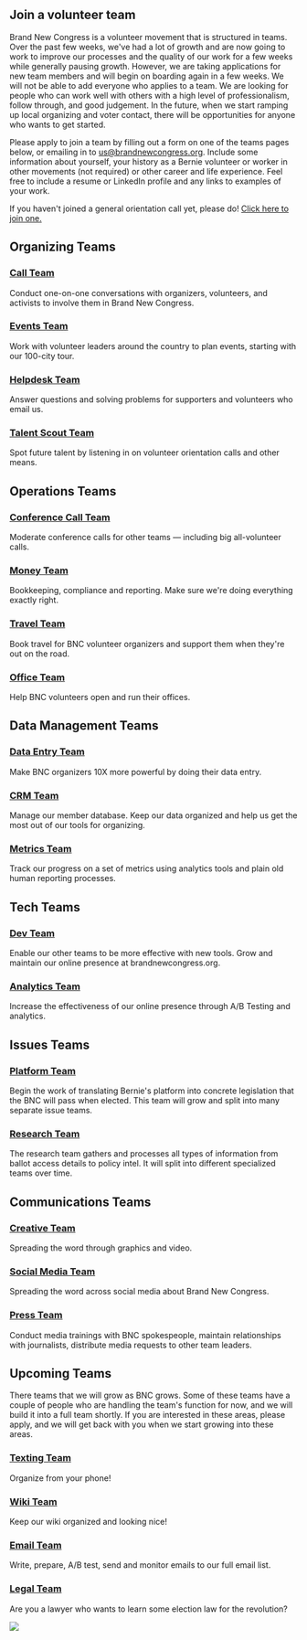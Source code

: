 <head>
    <meta charset="utf-8">
    <meta content="IE=edge" http-equiv="X-UA-Compatible">
    <meta content="width=device-width, initial-scale=1" name="viewport">
    <meta content="Let's elect a Brand New Congress that works for all." name="description">
    <meta content="brand, new, congress, bernie, sanders, political, revolution, elect, progressive, 2016, democrat" name="keywords">
    <meta content="Brand New Congress" name="author">
    <!--     Meta tags for Facebook   -->
    <meta content="http://brandnewcongress.org/teams" property="og:url">
    <meta content="website" property="og:type">
    <meta content="Brand New Congress" property="og:title">
    <meta content="Let's elect a Brand New Congress that works for all." property="og:description">
    <meta content="http://brandnewcongress.github.io/assets/img/bnc-fb-share-img.png" property="og:image">
    <!-- font-awesome-icon-font-->
    <link rel="stylesheet" href="https://maxcdn.bootstrapcdn.com/font-awesome/4.5.0/css/font-awesome.min.css">
    <title>Brand New Congress | Teams</title>
    <link href='https://fonts.googleapis.com/css?family=Open+Sans:400,700,800,300,600,400italic' rel='stylesheet' type='text/css'>
    <link href="/static-assets/css/toolkit-minimal.css" rel="stylesheet">
    <link href="/static-assets/css/application-minimal.css" rel="stylesheet">
    <link rel="stylesheet" type="text/css" href="/static-assets/css/custom.css">
</head>

<body>

## Join a volunteer team

Brand New Congress is a volunteer movement that is structured in teams. Over the past few weeks, we've had a lot of growth and are now going to work to improve our processes and the quality of our work for a few weeks while generally pausing growth. However, we are taking applications for new team members and will begin on boarding again in a few weeks. We will not be able to add everyone who applies to a team. We are looking for people who can work well with others with a high level of professionalism, follow through, and good judgement. In the future, when we start ramping up local organizing and voter contact, there will be opportunities for anyone who wants to get started.

Please apply to join a team by filling out a form on one of the teams pages below, or emailing in to [us@brandnewcongress.org](mailto:us@brandnewcongress.org). Include some information about yourself, your history as a Bernie volunteer or worker in other movements (not required) or other career and life experience. Feel free to include a resume or LinkedIn profile and any links to examples of your work.

If you haven't joined a general orientation call yet, please do! [Click here to join one.](/call)

## Organizing Teams

### [Call Team](/callteam)
Conduct one-on-one conversations with organizers, volunteers, and activists to involve them in Brand New Congress.

### [Events Team](/eventsteam)
Work with volunteer leaders around the country to plan events, starting with our 100-city tour.

### [Helpdesk Team](/helpdeskteam)
Answer questions and solving problems for supporters and volunteers who email us.

### [Talent Scout Team](/talentteam)
Spot future talent by listening in on volunteer orientation calls and other means.

## Operations Teams 

### [Conference Call Team](/conferencecallteam)
Moderate conference calls for other teams &mdash; including big all-volunteer calls.

### [Money Team](/moneyteam)
Bookkeeping, compliance and reporting. Make sure we're doing everything exactly right.

### [Travel Team](/travelteam)
Book travel for BNC volunteer organizers and support them when they're out on the road.

### [Office Team](/officeteam)
Help BNC volunteers open and run their offices.

## Data Management Teams

### [Data Entry Team](/dataentryteam)
Make BNC organizers 10X more powerful by doing their data entry.

### [CRM Team](/crmteam)
Manage our member database. Keep our data organized and help us get the most out of our tools for organizing.

### [Metrics Team](/metricsteam)
Track our progress on a set of metrics using analytics tools and plain old human reporting processes.

## Tech Teams

### [Dev Team](https://github.com/BrandNewCongress/welcome/blob/master/README.md)
Enable our other teams to be more effective with new tools. Grow and maintain our online presence at brandnewcongress.org.

### [Analytics Team](/abtesting)
Increase the effectiveness of our online presence through A/B Testing and analytics.

## Issues Teams

### [Platform Team](/platformteam)
Begin the work of translating Bernie's platform into concrete legislation that the BNC will pass when elected. This team will grow and split into many separate issue teams.

### [Research Team](/researchteam)
The research team gathers and processes all types of information from ballot access details to policy intel. It will split into different specialized teams over time.

## Communications Teams

### [Creative Team](/creativeteam)
Spreading the word through graphics and video. 

### [Social Media Team](/socialmediateam)
Spreading the word across social media about Brand New Congress. 

### [Press Team](/pressteam)
Conduct media trainings with BNC spokespeople, maintain relationships with journalists, distribute media requests to other team leaders.

## Upcoming Teams

There teams that we will grow as BNC grows. Some of these teams have a couple of people who are handling the team's function for now, and we will build it into a full team shortly. If you are interested in these areas, please apply, and we will get back with you when we start growing into these areas.

### [Texting Team](/textingteam)
Organize from your phone!

### [Wiki Team](/wikiteam)
Keep our wiki organized and looking nice!

### [Email Team](/emailteam)
Write, prepare, A/B test, send and monitor emails to our full email list.

### [Legal Team](/legalteam)
Are you a lawyer who wants to learn some election law for the revolution?

<img src="/static-assets/img/teamgraphic.png" class="team-graphic">

</body>